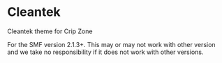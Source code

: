 # Cleantek
Cleantek theme for Crip Zone

For the SMF version 2.1.3+. This may or may not work with other version and we take no responsibility if it does not work with other versions.
